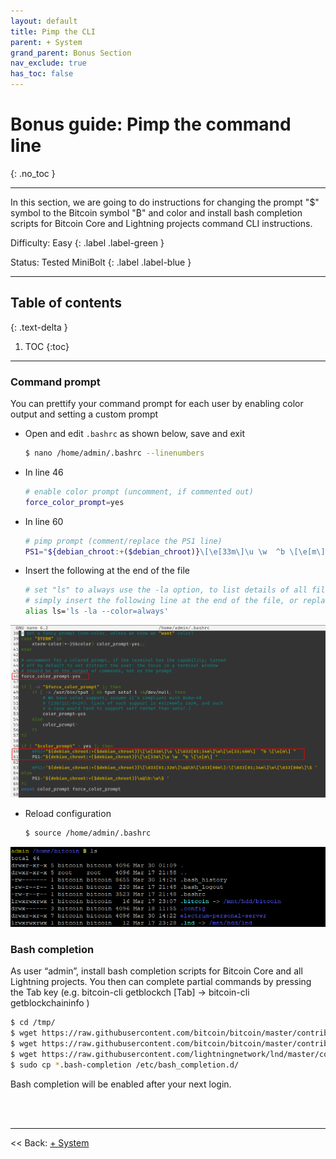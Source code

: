 ```yaml
---
layout: default
title: Pimp the CLI
parent: + System
grand_parent: Bonus Section
nav_exclude: true
has_toc: false
---
```

<!-- markdownlint-disable MD014 MD022 MD025 MD033 MD040 -->

# Bonus guide: Pimp the command line

{: .no_toc }

---

In this section, we are going to do instructions for changing the prompt "$" symbol to the Bitcoin symbol "₿" and color and install bash completion scripts for Bitcoin Core and Lightning projects command CLI instructions.

Difficulty: Easy
{: .label .label-green }

Status: Tested MiniBolt
{: .label .label-blue }

---

## Table of contents
{: .text-delta }

1. TOC
{:toc}

---

### Command prompt

You can prettify your command prompt for each user by enabling color output and setting a custom prompt

* Open and edit `.bashrc` as shown below, save and exit

  ```sh
  $ nano /home/admin/.bashrc --linenumbers
  ```

* In line 46

  ```sh
  # enable color prompt (uncomment, if commented out)
  force_color_prompt=yes
  ```

* In line 60

  ```sh
  # pimp prompt (comment/replace the PS1 line)
  PS1="${debian_chroot:+($debian_chroot)}\[\e[33m\]\u \w  ^b \[\e[m\] "
  ```
  
* Insert the following at the end of the file

  ```sh
  # set "ls" to always use the -la option, to list details of all files (including hidden), as default
  # simply insert the following line at the end of the file, or replace existing "alias ls='ls --color=auto'" if already present in the "enable color support of ls" section
  alias ls='ls -la --color=always'
  ```

![Pimp prompt](../../../images/60_pimp_prompt_update.png)

* Reload configuration

  ```sh
  $ source /home/admin/.bashrc
  ```

![Pimped prompt](../../../images/60_pimp_prompt_result.png)

### Bash completion

As user “admin”, install bash completion scripts for Bitcoin Core and all Lightning projects. You then can complete partial commands by pressing the Tab key (e.g. bitcoin-cli getblockch [Tab] → bitcoin-cli getblockchaininfo )

  ```sh
  $ cd /tmp/
  $ wget https://raw.githubusercontent.com/bitcoin/bitcoin/master/contrib/completions/bash/bitcoind.bash-completion
  $ wget https://raw.githubusercontent.com/bitcoin/bitcoin/master/contrib/completions/bash/bitcoin-cli.bash-completion
  $ wget https://raw.githubusercontent.com/lightningnetwork/lnd/master/contrib/lncli.bash-completion
  $ sudo cp *.bash-completion /etc/bash_completion.d/
  ```

Bash completion will be enabled after your next login.

<br /><br />

---

<< Back: [+ System](index.md)

